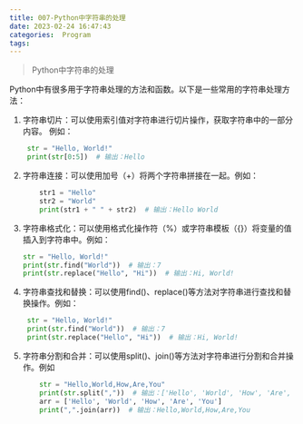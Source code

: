 ```yaml
---
title: 007-Python中字符串的处理
date: 2023-02-24 16:47:43
categories:  Program
tags:
---
```


> Python中字符串的处理
<!--more-->


Python中有很多用于字符串处理的方法和函数。以下是一些常用的字符串处理方法：

1. 字符串切片：可以使用索引值对字符串进行切片操作，获取字符串中的一部分内容。
   例如：
   ```python
    str = "Hello, World!"
    print(str[0:5])  # 输出：Hello
   ```
2. 字符串连接：可以使用加号（+）将两个字符串拼接在一起。例如：

    ```python
        str1 = "Hello"
        str2 = "World"
        print(str1 + " " + str2)  # 输出：Hello World
    ```
3. 字符串格式化：可以使用格式化操作符（%）或字符串模板（{}）将变量的值插入到字符串中。例如：

    ```python
    str = "Hello, World!"
    print(str.find("World"))  # 输出：7
    print(str.replace("Hello", "Hi"))  # 输出：Hi, World!
    ```

4. 字符串查找和替换：可以使用find()、replace()等方法对字符串进行查找和替换操作。例如：
   ```python
    str = "Hello, World!"
    print(str.find("World"))  # 输出：7
    print(str.replace("Hello", "Hi"))  # 输出：Hi, World!
   ```
5. 字符串分割和合并：可以使用split()、join()等方法对字符串进行分割和合并操作。例如
    ```python
        str = "Hello,World,How,Are,You"
        print(str.split(","))  # 输出：['Hello', 'World', 'How', 'Are', 'You']
        arr = ['Hello', 'World', 'How', 'Are', 'You']
        print(",".join(arr))  # 输出：Hello,World,How,Are,You
    ```